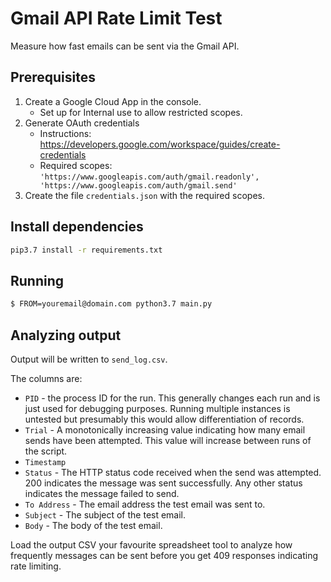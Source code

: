 # Gmail API Rate Limit Test

Measure how fast emails can be sent via the Gmail API.

## Prerequisites

1. Create a Google Cloud App in the console.
   - Set up for Internal use to allow restricted scopes.
2. Generate OAuth credentials
   - Instructions: https://developers.google.com/workspace/guides/create-credentials
   - Required scopes: `'https://www.googleapis.com/auth/gmail.readonly', 'https://www.googleapis.com/auth/gmail.send'`
3. Create the file `credentials.json` with the required scopes.

## Install dependencies

```sh
pip3.7 install -r requirements.txt
```

## Running

```sh
$ FROM=youremail@domain.com python3.7 main.py
```

## Analyzing output

Output will be written to `send_log.csv`. 

The columns are:
* `PID` - the process ID for the run. This generally changes each run and is just used for debugging purposes. Running multiple instances is untested but presumably this would allow differentiation of records.
* `Trial` - A monotonically increasing value indicating how many email sends have been attempted. This value will increase between runs of the script.
* `Timestamp`
* `Status` - The HTTP status code received when the send was attempted. 200 indicates the message was sent successfully. Any other status indicates the message failed to send.
* `To Address` - The email address the test email was sent to.
* `Subject` - The subject of the test email.
* `Body` - The body of the test email.

Load the output CSV your favourite spreadsheet tool to analyze how frequently messages can be sent before you get 409 responses indicating rate limiting.
